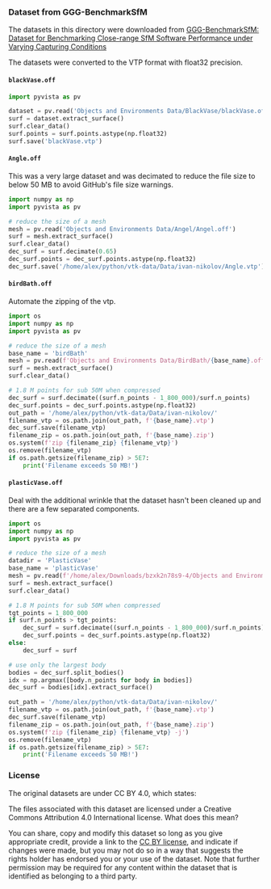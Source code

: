 ### Dataset from GGG-BenchmarkSfM

The datasets in this directory were downloaded from [GGG-BenchmarkSfM: Dataset for Benchmarking Close-range SfM Software Performance under Varying Capturing Conditions](https://data.mendeley.com/datasets/bzxk2n78s9/4)

The datasets were converted to the VTP format with float32 precision.

#### `blackVase.off`

```py
import pyvista as pv

dataset = pv.read('Objects and Environments Data/BlackVase/blackVase.off')
surf = dataset.extract_surface()
surf.clear_data()
surf.points = surf.points.astype(np.float32)
surf.save('blackVase.vtp')
```

#### `Angle.off`

This was a very large dataset and was decimated to reduce the file size to
below 50 MB to avoid GitHub's file size warnings.

```py
import numpy as np
import pyvista as pv

# reduce the size of a mesh
mesh = pv.read('Objects and Environments Data/Angel/Angel.off')
surf = mesh.extract_surface()
surf.clear_data()
dec_surf = surf.decimate(0.65)
dec_surf.points = dec_surf.points.astype(np.float32)
dec_surf.save('/home/alex/python/vtk-data/Data/ivan-nikolov/Angle.vtp')
```

#### `birdBath.off`

Automate the zipping of the vtp.

```py
import os
import numpy as np
import pyvista as pv

# reduce the size of a mesh
base_name = 'birdBath'
mesh = pv.read(f'Objects and Environments Data/BirdBath/{base_name}.off')
surf = mesh.extract_surface()
surf.clear_data()

# 1.8 M points for sub 50M when compressed
dec_surf = surf.decimate((surf.n_points - 1_800_000)/surf.n_points)
dec_surf.points = dec_surf.points.astype(np.float32)
out_path = '/home/alex/python/vtk-data/Data/ivan-nikolov/'
filename_vtp = os.path.join(out_path, f'{base_name}.vtp')
dec_surf.save(filename_vtp)
filename_zip = os.path.join(out_path, f'{base_name}.zip')
os.system(f'zip {filename_zip} {filename_vtp}')
os.remove(filename_vtp)
if os.path.getsize(filename_zip) > 5E7:
    print('Filename exceeds 50 MB!')
```

#### `plasticVase.off`

Deal with the additional wrinkle that the dataset hasn't been cleaned up and
there are a few separated components.

```py
import os
import numpy as np
import pyvista as pv

# reduce the size of a mesh
datadir = 'PlasticVase'
base_name = 'plasticVase'
mesh = pv.read(f'/home/alex/Downloads/bzxk2n78s9-4/Objects and Environments Data/{datadir}/{base_name}.off')
surf = mesh.extract_surface()
surf.clear_data()

# 1.8 M points for sub 50M when compressed
tgt_points = 1_800_000
if surf.n_points > tgt_points:
    dec_surf = surf.decimate((surf.n_points - 1_800_000)/surf.n_points)
    dec_surf.points = dec_surf.points.astype(np.float32)
else:
    dec_surf = surf

# use only the largest body
bodies = dec_surf.split_bodies()
idx = np.argmax([body.n_points for body in bodies])
dec_surf = bodies[idx].extract_surface()

out_path = '/home/alex/python/vtk-data/Data/ivan-nikolov/'
filename_vtp = os.path.join(out_path, f'{base_name}.vtp')
dec_surf.save(filename_vtp)
filename_zip = os.path.join(out_path, f'{base_name}.zip')
os.system(f'zip {filename_zip} {filename_vtp} -j')
os.remove(filename_vtp)
if os.path.getsize(filename_zip) > 5E7:
    print('Filename exceeds 50 MB!')

```


### License

The original datasets are under CC BY 4.0, which states:

The files associated with this dataset are licensed under a Creative Commons
Attribution 4.0 International license.
What does this mean?

You can share, copy and modify this dataset so long as you give appropriate
credit, provide a link to the [CC BY
license](https://creativecommons.org/licenses/by/4.0/), and indicate if changes
were made, but you may not do so in a way that suggests the rights holder has
endorsed you or your use of the dataset. Note that further permission may be
required for any content within the dataset that is identified as belonging to
a third party.
